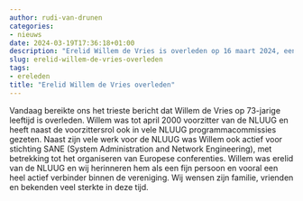 ```yaml
---
author: rudi-van-drunen
categories:
- nieuws
date: 2024-03-19T17:36:18+01:00
description: "Erelid Willem de Vries is overleden op 16 maart 2024, een verbinder binnen de vereniging NLUUG en SANE"
slug: erelid-willem-de-vries-overleden
tags:
- ereleden
title: "Erelid Willem de Vries overleden"
---
```


Vandaag bereikte ons het trieste bericht dat Willem de Vries op 73-jarige leeftijd is overleden. Willem was tot april 2000 voorzitter van de NLUUG en heeft naast de voorzittersrol ook in vele NLUUG programmacommissies gezeten. Naast zijn vele werk voor de NLUUG was Willem ook actief voor stichting SANE (System Administration and Network Engineering), met betrekking tot het organiseren van Europese conferenties. Willem was erelid van de NLUUG en wij herinneren hem als een fijn persoon en vooral een heel actief verbinder binnen de vereniging. Wij wensen zijn familie, vrienden en bekenden veel sterkte in deze tijd.

